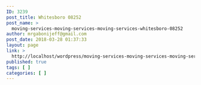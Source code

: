 ```yaml
---
ID: 3239
post_title: Whitesboro 08252
post_name: >
  moving-services-moving-services-moving-services-whitesboro-08252
author: mrgabonijeff@gmail.com
post_date: 2018-03-28 01:37:33
layout: page
link: >
  http://localhost/wordpress/moving-services-moving-services-moving-services-whitesboro-08252/
published: true
tags: [ ]
categories: [ ]
---
```

